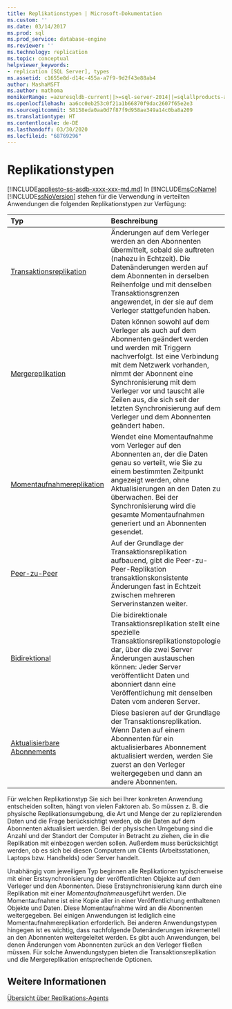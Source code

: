 ```yaml
---
title: Replikationstypen | Microsoft-Dokumentation
ms.custom: ''
ms.date: 03/14/2017
ms.prod: sql
ms.prod_service: database-engine
ms.reviewer: ''
ms.technology: replication
ms.topic: conceptual
helpviewer_keywords:
- replication [SQL Server], types
ms.assetid: c1655e8d-d14c-455a-a7f9-9d2f43e88ab4
author: MashaMSFT
ms.author: mathoma
monikerRange: =azuresqldb-current||>=sql-server-2014||=sqlallproducts-allversions
ms.openlocfilehash: aa6cc0eb253c0f21a1b66870f9dac2607f65e2e3
ms.sourcegitcommit: 58158eda0aa0d7f87f9d958ae349a14c0ba8a209
ms.translationtype: HT
ms.contentlocale: de-DE
ms.lasthandoff: 03/30/2020
ms.locfileid: "68769296"
---
```

# <a name="types-of-replication"></a>Replikationstypen
[!INCLUDE[appliesto-ss-asdb-xxxx-xxx-md.md](../../includes/appliesto-ss-asdb-xxxx-xxx-md.md)]
  In [!INCLUDE[msCoName](../../includes/msconame-md.md)] [!INCLUDE[ssNoVersion](../../includes/ssnoversion-md.md)] stehen für die Verwendung in verteilten Anwendungen die folgenden Replikationstypen zur Verfügung:  

| **Typ** | **Beschreibung** |
|:-------- | :-------------- |
| [Transaktionsreplikation](transactional/transactional-replication.md)| Änderungen auf dem Verleger werden an den Abonnenten übermittelt, sobald sie auftreten (nahezu in Echtzeit). Die Datenänderungen werden auf dem Abonnenten in derselben Reihenfolge und mit denselben Transaktionsgrenzen angewendet, in der sie auf dem Verleger stattgefunden haben. | 
| [Mergereplikation](merge/merge-replication.md) | Daten können sowohl auf dem Verleger als auch auf dem Abonnenten geändert werden und werden mit Triggern nachverfolgt. Ist eine Verbindung mit dem Netzwerk vorhanden, nimmt der Abonnent eine Synchronisierung mit dem Verleger vor und tauscht alle Zeilen aus, die sich seit der letzten Synchronisierung auf dem Verleger und dem Abonnenten geändert haben. | 
| [Momentaufnahmereplikation](snapshot-replication.md) | Wendet eine Momentaufnahme vom Verleger auf den Abonnenten an, der die Daten genau so verteilt, wie Sie zu einem bestimmten Zeitpunkt angezeigt werden, ohne Aktualisierungen an den Daten zu überwachen. Bei der Synchronisierung wird die gesamte Momentaufnahmen generiert und an Abonnenten gesendet.| 
| [Peer-zu-Peer](transactional/peer-to-peer-transactional-replication.md) | Auf der Grundlage der Transaktionsreplikation aufbauend, gibt die Peer-zu-Peer-Replikation transaktionskonsistente Änderungen fast in Echtzeit zwischen mehreren Serverinstanzen weiter. | 
| [Bidirektional](transactional/bidirectional-transactional-replication.md)| Die bidirektionale Transaktionsreplikation stellt eine spezielle Transaktionsreplikationstopologie dar, über die zwei Server Änderungen austauschen können: Jeder Server veröffentlicht Daten und abonniert dann eine Veröffentlichung mit denselben Daten vom anderen Server. | 
| [Aktualisierbare Abonnements](transactional/updatable-subscriptions-for-transactional-replication.md) | Diese basieren auf der Grundlage der Transaktionsreplikation. Wenn Daten auf einem Abonnenten für ein aktualisierbares Abonnement aktualisiert werden, werden Sie zuerst an den Verleger weitergegeben und dann an andere Abonnenten. | 
  
 
Für welchen Replikationstyp Sie sich bei Ihrer konkreten Anwendung entscheiden sollten, hängt von vielen Faktoren ab. So müssen z. B. die physische Replikationsumgebung, die Art und Menge der zu replizierenden Daten und die Frage berücksichtigt werden, ob die Daten auf dem Abonnenten aktualisiert werden. Bei der physischen Umgebung sind die Anzahl und der Standort der Computer in Betracht zu ziehen, die in die Replikation mit einbezogen werden sollen. Außerdem muss berücksichtigt werden, ob es sich bei diesen Computern um Clients (Arbeitsstationen, Laptops bzw. Handhelds) oder Server handelt.  
  
Unabhängig vom jeweiligen Typ beginnen alle Replikationen typischerweise mit einer Erstsynchronisierung der veröffentlichten Objekte auf dem Verleger und den Abonnenten. Diese Erstsynchronisierung kann durch eine Replikation mit einer *Momentaufnahme*ausgeführt werden. Die Momentaufnahme ist eine Kopie aller in einer Veröffentlichung enthaltenen Objekte und Daten. Diese Momentaufnahme wird an die Abonnenten weitergegeben. Bei einigen Anwendungen ist lediglich eine Momentaufnahmereplikation erforderlich. Bei anderen Anwendungstypen hingegen ist es wichtig, dass nachfolgende Datenänderungen inkrementell an den Abonnenten weitergeleitet werden. Es gibt auch Anwendungen, bei denen Änderungen vom Abonnenten zurück an den Verleger fließen müssen. Für solche Anwendungstypen bieten die Transaktionsreplikation und die Mergereplikation entsprechende Optionen.  
  
 
## <a name="see-also"></a>Weitere Informationen  
 [Übersicht über Replikations-Agents](../../relational-databases/replication/agents/replication-agents-overview.md)
  
  
